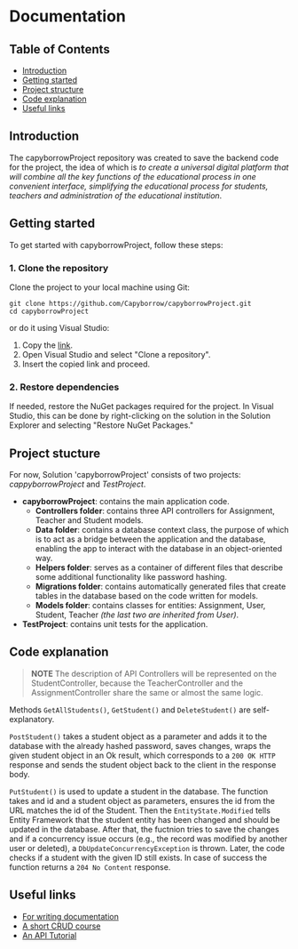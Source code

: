 # Documentation

## Table of Contents
- [Introduction]()
- [Getting started]()
- [Project structure]()
- [Code explanation]()
- [Useful links]()

## Introduction

The capyborrowProject repository was created to save the backend code for the project, the idea of which is _to create a universal digital platform that will combine all the key functions of the educational process in one convenient interface, simplifying the educational process for students, teachers and administration of the educational institution_.

## Getting started

To get started with capyborrowProject, follow these steps:

### 1. Clone the repository

Clone the project to your local machine using Git:

```
git clone https://github.com/Capyborrow/capyborrowProject.git
cd capyborrowProject
```
or do it using Visual Studio:
1. Copy the [link](https://github.com/Capyborrow/capyborrowProject.git).
2. Open Visual Studio and select "Clone a repository".
3. Insert the copied link and proceed.

### 2. Restore dependencies

If needed, restore the NuGet packages required for the project. In Visual Studio, this can be done by right-clicking on the solution in the Solution Explorer and selecting "Restore NuGet Packages."

## Project stucture 
For now, Solution 'capyborrowProject' consists of two projects: _cappyborrowProject_ and _TestProject_.

- **capyborrowProject**: contains the main application code.
    - **Controllers folder**: contains three API controllers for Assignment, Teacher and Student models.
    - **Data folder**: contains a database context class, the purpose of which is to act as a bridge between the application and the database, enabling the app to interact with the database in an object-oriented way.
    - **Helpers folder**: serves as a container of different files that describe some additional functionality like password hashing.
    - **Migrations folder**: contains automatically generated files that create tables in the database based on the code written for models.
    - **Models folder**: contains classes for entities: Assignment, User, Student, Teacher _(the last two are inherited from User)_. 
- **TestProject**: contains unit tests for the application.

## Code explanation
> **NOTE** The description of API Controllers will be represented on the StudentController, because the TeacherController and the AssignmentController share the same or almost the same logic.

Methods `GetAllStudents()`, `GetStudent()` and `DeleteStudent()` are self-explanatory.

`PostStudent()` takes a student object as a parameter and adds it to the database with the already hashed password, saves changes, wraps the given student object in an Ok result, which corresponds to a `200 OK HTTP` response and sends the student object back to the client in the response body.

`PutStudent()` is used to update a student in the database. The function takes and id and a student object as parameters, ensures the id from the URL matches the id of the Student. Then the `EntityState.Modified` tells Entity Framework that the student entity has been changed and should be updated in the database. After that, the fuctnion tries to save the changes and if a concurrency issue occurs (e.g., the record was modified by another user or deleted), a `DbUpdateConcurrencyException` is thrown. Later, the code checks if a student with the given ID still exists. In case of success the function returns a `204 No Content` response.

## Useful links
- [For writing documentation](https://docs.github.com/en/get-started/writing-on-github/getting-started-with-writing-and-formatting-on-github/basic-writing-and-formatting-syntax#lists)
- [A short CRUD course](https://youtu.be/b8fFRX0T38M?si=lBDJx2gsc41vuBC_)
- [An API Tutorial](https://youtu.be/sdlt3-ptt9g?si=Iqdk6i4Njr5m23cn)